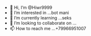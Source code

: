 - 👋 Hi, I’m @Hiwr9999
- 👀 I’m interested in ...bot mani
- 🌱 I’m currently learning ...seks
- 💞️ I’m looking to collaborate on ...
- 📫 How to reach me ...+79966951007

<!---
Hiwr9999/Hiwr9999 is a ✨ special ✨ repository because its `README.md` (this file) appears on your GitHub profile.
You can click the Preview link to take a look at your changes.
--->
